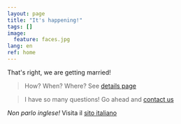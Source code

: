 ```yaml
---
layout: page
title: "It's happening!"
tags: []
image:
  feature: faces.jpg
lang: en
ref: home
---
```


That's right, we are getting married!   

> How? When? Where?
See [details page](/details)   

> I have so many questions! 
Go ahead and [contact us](/contact)   

_Non parlo inglese!_ Visita il [sito italiano](../casa)
